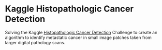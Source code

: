 # Kaggle Histopathologic Cancer Detection
Solving the Kaggle [Histopathologic Cancer Detection](https://www.kaggle.com/c/histopathologic-cancer-detection/overview) Challenge to create an algorithm to identify metastatic cancer in small image patches taken from larger digital pathology scans.
